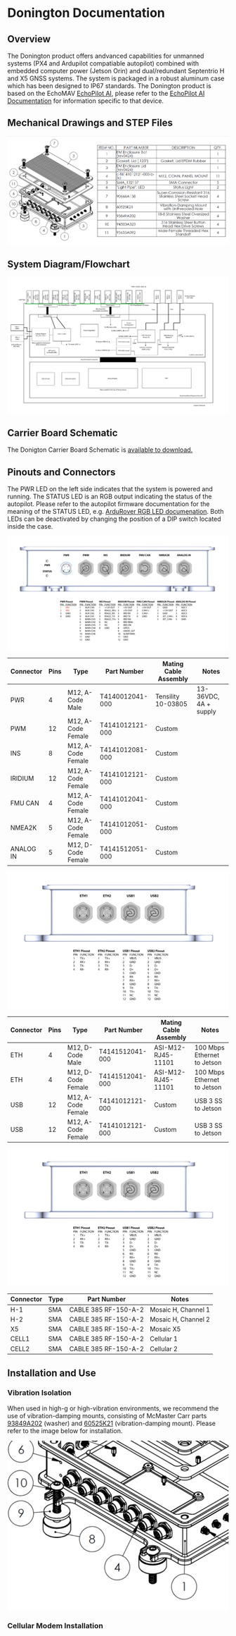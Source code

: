 # Donington Documentation

## Overview

The Donington product offers andvanced capabilities for unmanned systems (PX4 and Ardupilot compatiable autopilot) combined with embedded computer power (Jetson Orin) and dual/redundant Septentrio H and X5 GNSS systems. The system is packaged in a robust aluminum case which has been designed to IP67 standards. The Donington product is based on the EchoMAV [EchoPilot AI](https://echomav.com/product/echopilot-ai/), please refer to the [EchoPilot AI Documentation](https://echomav.github.io/docs/latest/echopilot_ai/) for information specific to that device.

## Mechanical Drawings and STEP Files

![Assembly](assets/assembly.png)


## System Diagram/Flowchart

![Flow Chart](assets/flow_chart.png)

## Carrier Board Schematic

The Donigton Carrier Board Schematic is [available to download.](assets/schematic.pdf) 

## Pinouts and Connectors

The PWR LED on the left side indicates that the system is powered and running. The STATUS LED is an RGB output indicating the status of the autopilot. Please refer to the autopilot firmware documentation for the meaning of the STATUS LED, e.g. [ArduRover RGB LED documenation](https://ardupilot.org/rover/docs/common-leds-pixhawk.html#rgb-leds). Both LEDs can be deactivated by changing the position of a DIP switch located inside the case. 

![Long Side Connectors](assets/pinout_long.png)
<center>

Connector   | Pins | Type | Part Number | Mating Cable Assembly | Notes
------------ | ------------- | ------------- | ------------- | ------------- | ------------- 
PWR       | 4 | M12, A-Code Male  | T4140012041-000  | Tensility 10-03805 |  13-36VDC, 4A + supply        
PWM       | 12 | M12, A-Code Female | T4141012121-000  | Custom |          
INS       | 8 | M12, A-Code Female | T4141012081-000  | Custom |  
IRIDIUM   | 12 | M12, A-Code Female    | T4141012121-000 | Custom | 
FMU CAN   | 4 | M12, A-Code Female  | T4141012041-000 | Custom | 
NMEA2K    | 5 | M12, A-Code Female   | T4141012051-000  | Custom |   
ANALOG IN | 5 | M12, D-Code Female   | T4141512051-000     | Custom |  

</center>

![Short Side Comms](assets/pinout_short.png)

<center>

Connector   | Pins | Type | Part Number | Mating Cable Assembly | Notes
------------ | ------------- | ------------- | ------------- | ------------- | ------------- 
ETH       | 4 | M12, D-Code Male  |  T4141512041-000  | ASI-M12-RJ45-11101 |  100 Mbps Ethernet to Jetson      
ETH       | 4 | M12, D-Code Female | T4141512041-000 | ASI-M12-RJ45-11101 | 100 Mbps Ethernet to Jetson             
USB       | 12 | M12, A-Code Female | T4141012121-000  | Custom | USB 3 SS to Jetson    
USB       | 12 | M12, A-Code Female    | T4141012121-000 | Custom | USB 3 SS to Jetson

</center>


![Short Side RF](assets/pinout_short.png)

<center>

Connector   | Type | Part Number  | Notes
------------ | ------------- | ------------- | ------------- 
H-1       | SMA  | CABLE 385 RF-150-A-2   |  Mosaic H, Channel 1      
H-2    | SMA | CABLE 385 RF-150-A-2  |  Mosaic H, Channel 2 
X5       | SMA | CABLE 385 RF-150-A-2  |  Mosaic X5   
CELL1   | SMA    | CABLE 385 RF-150-A-2 | Cellular 1          
CELL2   | SMA | CABLE 385 RF-150-A-2 |  Cellular 2

</center>

## Installation and Use

### Vibration Isolation

When used in high-g or high-vibration environments, we recommend the use of vibration-damping mounts, consisting of McMaster Carr parts [93849A202](https://www.mcmaster.com/catalog/130/3678/93849A202) (washer) and [60525K21](https://www.mcmaster.com/catalog/130/1691/60525K21) (vibration-damping mount). Please refer to the image below for installation.

![Vibration Mount](assets/vibration.png)

### Cellular Modem Installation




